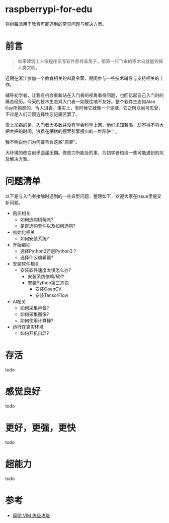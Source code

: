 # raspberrypi-for-edu
将树莓派用于教育可能遇到的常见问题与解决方案。

# 前言
>  如果建筑工人像程序员写软件那样盖房子，那第一只飞来的啄木鸟就能毁掉人类文明。

近期在浙江参加一个教育相关的AI夏令营，期间参与一些技术辅导与支持相关的工作。

辅导初学者，让我有机会重新站在入门者的视角看待问题，也回忆起自己入门时的痛苦经历。今天的技术生态对入门者一如既往地不友好。整个软件生态如Alan Kay所抱怨的，令人沮丧。事实上，有时候它就像一个泥塘，它之所以尚可忍受，不过是人们习惯选择性忘记痛苦罢了。

雪上加霜的是，入门者大多数并没有学会科学上网。他们求知若渴，却不得不将大把大把的时间，浪费在糟糕的搜索引擎搜出的一堆陷阱上。

我不明白他们为何要背负这些"原罪"。

大环境的改变似乎遥遥无期。做些力所能及的事，为初学者梳理一些可能遇到的坑及解决方案。

# 问题清单
以下是与入门者接触时遇到的一些典型问题，整理如下，欢迎大家在issue里提交新问题。

*  购买相关
    *  如何选购树莓派?
    *  是否选购套件以及如何选购?
*  初始化相关
    *  如何安装系统?
*  开始编程
    *  选择Python2还是Python3？
    *  选择什么编辑器?
*  安装软件相关
    *  安装软件速度太慢怎么办?
        *   安装系统依赖/软件
        *  安装Python第三方包
            *  安装OpenCV
            *  安装TensorFlow
*  AI相关
    *  如何采集声音?
    *  如何采集图像?
    *  如何使用计算棒?
*  运行在真实环境
    *  如何开机自启?

# 存活
todo

# 感觉良好
todo

# 更好，更强，更快
todo

# 超能力
todo

# 参考
*  [简明 VIM 练级攻略](https://coolshell.cn/articles/5426.html)
